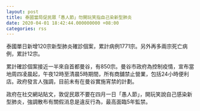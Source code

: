 ```yaml
---
layout: post
title: 泰國當局促民眾「愚人節」勿開玩笑指自己染新型肺炎
date: 2020-04-01 18:42:44.000000000 +08:00
categories: rss
---
```


泰國單日新增120宗新型肺炎確診個案，累計病例1771宗。另外再多兩宗死亡病例，累計12宗。

累計確診個案接近一半來自首都曼谷，有850宗。曼谷市政府為控制疫情，宣布當地周四凌晨起，午夜12時至清晨5時期間，所有商舖禁止營業，包括24小時便利店。政府發言人強調，目前未有在曼谷實施宵禁的計劃。

政府在社交網站貼文，敦促民眾不要在四月一日「愚人節」，開玩笑說自己感染新型肺炎，強調散布有關假消息是違反行為，最高面臨5年監禁。
